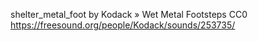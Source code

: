 shelter_metal_foot
by Kodack »  Wet Metal Footsteps 
CC0
https://freesound.org/people/Kodack/sounds/253735/